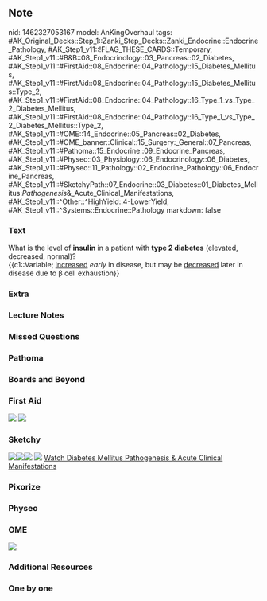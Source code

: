 ## Note
nid: 1462327053167
model: AnKingOverhaul
tags: #AK_Original_Decks::Step_1::Zanki_Step_Decks::Zanki_Endocrine::Endocrine_Pathology, #AK_Step1_v11::!FLAG_THESE_CARDS::Temporary, #AK_Step1_v11::#B&B::08_Endocrinology::03_Pancreas::02_Diabetes, #AK_Step1_v11::#FirstAid::08_Endocrine::04_Pathology::15_Diabetes_Mellitus, #AK_Step1_v11::#FirstAid::08_Endocrine::04_Pathology::15_Diabetes_Mellitus::Type_2, #AK_Step1_v11::#FirstAid::08_Endocrine::04_Pathology::16_Type_1_vs_Type_2_Diabetes_Mellitus, #AK_Step1_v11::#FirstAid::08_Endocrine::04_Pathology::16_Type_1_vs_Type_2_Diabetes_Mellitus::Type_2, #AK_Step1_v11::#OME::14_Endocrine::05_Pancreas::02_Diabetes, #AK_Step1_v11::#OME_banner::Clinical::15_Surgery:_General::07_Pancreas, #AK_Step1_v11::#Pathoma::15_Endocrine::09_Endocrine_Pancreas, #AK_Step1_v11::#Physeo::03_Physiology::06_Endocrinology::06_Diabetes, #AK_Step1_v11::#Physeo::11_Pathology::02_Endocrine_Pathology::06_Endocrine_Pancreas, #AK_Step1_v11::#SketchyPath::07_Endocrine::03_Diabetes::01_Diabetes_Mellitus:_Pathogenesis_&_Acute_Clinical_Manifestations, #AK_Step1_v11::^Other::^HighYield::4-LowerYield, #AK_Step1_v11::^Systems::Endocrine::Pathology
markdown: false

### Text
<div>
  What is the level of <b>insulin</b> in a patient with <b>type 2
  diabetes</b> (elevated, decreased, normal)?
</div>
<div>
  {{c1::Variable; <u>increased</u> <i>early</i> in disease, but may
  be <u>decreased</u> later in disease due to β cell exhaustion}}
</div>

### Extra


### Lecture Notes


### Missed Questions


### Pathoma


### Boards and Beyond


### First Aid
<img src="tmpSqKllk.png"> <img src="tmpxyvjzu.png">

### Sketchy
<img src=
"Screen%20Shot%202020-03-13%20at%205.01.20%20PM.JPG"><img src=
"Screen%20Shot%202020-03-13%20at%205.00.57%20PM.JPG"><img src=
"Screen%20Shot%202020-03-13%20at%205.01.36%20PM.JPG"> <img src=
"tmpEA81g7_1566160514431.png"> <a href=
"https://dashboard.sketchy.com/study/medical/courses/medical-pathophysiology/units/medical-pathophysiology-endocrine/videos/medical-pathophysiology-endocrine-diabetes-diabetes-mellitus-pathogenesis-and-acute-clinical-manifestations?utm_source=anki&utm_medium=partnership&utm_campaign=february_update&utm_content=medical">
Watch Diabetes Mellitus Pathogenesis & Acute Clinical
Manifestations</a>

### Pixorize


### Physeo


### OME
<div class="ome-widget">
  <a href=
  "https://onlinemeded.org/spa/surgery-general/pancreas/acquire?ref=anki">
  <img src="_OME_AnkiFlashcards_Lesson_4.png"></a>
</div>

### Additional Resources


### One by one

